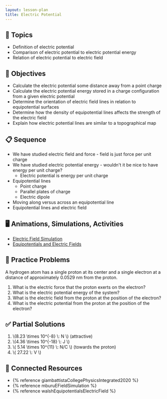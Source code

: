 ```yaml
---
layout: lesson-plan
title: Electric Potential
---
```


## 🔖 Topics

* Definition of electric potential
* Comparison of electric potential to electric potential energy
* Relation of electric potential to electric field

## 🎯 Objectives

* Calculate the electric potential some distance away from a point charge
* Calculate the electric potential energy stored in a charge configuration from a given electric potential
* Determine the orientation of electric field lines in relation to equipotential surfaces
* Determine how the density of equipotential lines affects the strength of the electric field
* Explain how electric potential lines are similar to a topographical map

## 📋 Sequence

* We have studied electric field and force - field is just force per unit charge
* We have studied electric potential energy - wouldn't it be nice to have energy per unit charge?
  * Electric potential is energy per unit charge
* Equipotential lines
  * Point charge
  * Parallel plates of charge
  * Electric dipole
* Moving along versus across an equipotential line
* Equipotential lines and electric field

## 🖥️ Animations, Simulations, Activities

* [Electric Field Simulation](https://icphysweb.z13.web.core.windows.net/simulation.html)
* [Equipotentials and Electric Fields](https://ophysics.com/em9.html)

## 📝 Practice Problems

A hydrogen atom has a single proton at its center and a single electron at a distance of approximately 0.0529 nm from the proton.

1. What is the electric force that the proton exerts on the electron?
2. What is the electric potential energy of the system?
3. What is the electric field from the proton at the position of the electron?
4. What is the electric potential from the proton at the position of the electron?

## ✅ Partial Solutions

1. \\(8.23 \times 10^{-8} \\: N \\) (attractive)
2. \\(4.36 \times 10^{-18} \\: J \\)
3. \\( 5.14 \times 10^{11} \\: N/C \\) (towards the proton)
4. \\( 27.22 \\: V \\)

## 📘 Connected Resources

* {% reference giambattistaCollegePhysicsIntegrated2020 %}
* {% reference mburuEFieldSimulation %}
* {% reference walshEquipotentialsElectricField %}
